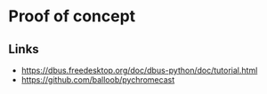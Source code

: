 # Proof of concept

## Links
* https://dbus.freedesktop.org/doc/dbus-python/doc/tutorial.html
* https://github.com/balloob/pychromecast
